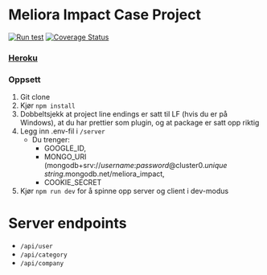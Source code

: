 # Meliora Impact Case Project
[![Run test](https://github.com/The-13th-reason/Meliora-Impact/actions/workflows/test.yml/badge.svg)](https://github.com/The-13th-reason/Meliora-Impact/actions/workflows/test.yml)
[![Coverage Status](https://coveralls.io/repos/github/The-13th-reason/Meliora-Impact/badge.svg?branch=feature/project-refactor&t=y6woRe)](https://coveralls.io/github/The-13th-reason/Meliora-Impact?branch=feature/project-refactor)

### [Heroku](https://meliora-impact.herokuapp.com/onboarding)

### Oppsett
1. Git clone
2. Kjør `npm install`
3. Dobbeltsjekk at project line endings er satt til LF (hvis du er på Windows), at du har prettier som plugin, og at package er satt opp riktig
4. Legg inn .env-fil i `/server`
   * Du trenger: 
     * GOOGLE_ID, 
     * MONGO_URI (mongodb+srv://*username*:*password*@cluster0.*unique string*.mongodb.net/meliora_impact, 
     * COOKIE_SECRET
5. Kjør `npm run dev` for å spinne opp server og client i dev-modus

# Server endpoints
* `/api/user`
* `/api/category`
* `/api/company`
